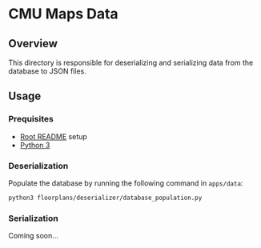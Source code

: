 # CMU Maps Data

## Overview

This directory is responsible for deserializing and serializing data from the database to JSON files.

## Usage

### Prequisites

- [Root README](../../README.md) setup
- [Python 3](https://www.python.org/downloads/)

### Deserialization

Populate the database by running the following command in `apps/data`:

```zsh
python3 floorplans/deserializer/database_population.py
```

### Serialization

Coming soon...
